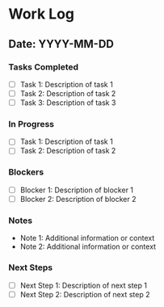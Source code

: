 # Work Log

## Date: YYYY-MM-DD

### Tasks Completed
- [ ] Task 1: Description of task 1
- [ ] Task 2: Description of task 2
- [ ] Task 3: Description of task 3

### In Progress
- [ ] Task 1: Description of task 1
- [ ] Task 2: Description of task 2

### Blockers
- [ ] Blocker 1: Description of blocker 1
- [ ] Blocker 2: Description of blocker 2

### Notes
- Note 1: Additional information or context
- Note 2: Additional information or context

### Next Steps
- [ ] Next Step 1: Description of next step 1
- [ ] Next Step 2: Description of next step 2
